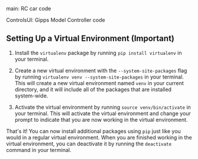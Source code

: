 main: RC car code


ControlsUI: Gipps Model Controller code

## Setting Up a Virtual Environment (Important)

1. Install the `virtualenv` package by running `pip install virtualenv` in your terminal.

2. Create a new virtual environment with the `--system-site-packages` flag by running `virtualenv venv --system-site-packages` in your terminal. This will create a new virtual environment named `venv` in your current directory, and it will include all of the packages that are installed system-wide.

3. Activate the virtual environment by running `source venv/bin/activate` in your terminal. This will activate the virtual environment and change your prompt to indicate that you are now working in the virtual environment.

That's it! You can now install additional packages using `pip` just like you would in a regular virtual environment. When you are finished working in the virtual environment, you can deactivate it by running the `deactivate` command in your terminal.
